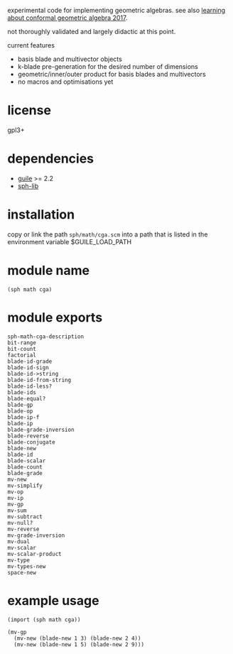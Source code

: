 experimental code for implementing geometric algebras.
see also [learning about conformal geometric algebra 2017](http://sph.mn/c/view/13e).

not thoroughly validated and largely didactic at this point.

current features
* basis blade and multivector objects
* k-blade pre-generation for the desired number of dimensions
* geometric/inner/outer product for basis blades and multivectors
* no macros and optimisations yet

# license
gpl3+

# dependencies
* [guile](https://www.gnu.org/software/guile/guile.html) >= 2.2
* [sph-lib](https://github.com/sph-mn/sph-lib)

# installation
copy or link the path ``sph/math/cga.scm`` into a path that is listed in the environment variable $GUILE_LOAD_PATH

# module name
```
(sph math cga)
```

# module exports
```
sph-math-cga-description
bit-range
bit-count
factorial
blade-id-grade
blade-id-sign
blade-id->string
blade-id-from-string
blade-id-less?
blade-ids
blade-equal?
blade-gp
blade-op
blade-ip-f
blade-ip
blade-grade-inversion
blade-reverse
blade-conjugate
blade-new
blade-id
blade-scalar
blade-count
blade-grade
mv-new
mv-simplify
mv-op
mv-ip
mv-gp
mv-sum
mv-subtract
mv-null?
mv-reverse
mv-grade-inversion
mv-dual
mv-scalar
mv-scalar-product
mv-type
mv-types-new
space-new
```

# example usage
```
(import (sph math cga))

(mv-gp
  (mv-new (blade-new 1 3) (blade-new 2 4))
  (mv-new (blade-new 1 5) (blade-new 2 9)))
```
